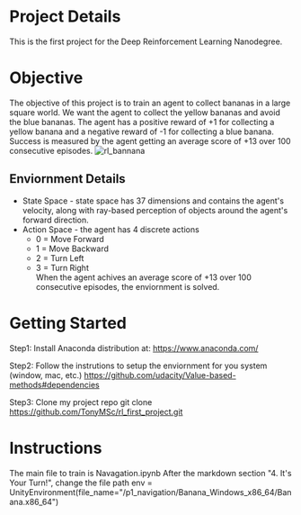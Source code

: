 # Project Details
This is the first project for the Deep Reinforcement Learning Nanodegree.  

# Objective
The objective of this project is to train an agent to collect bananas in a large square world.  We want the agent to collect the yellow bananas and avoid the blue bananas.  The agent has a positive reward of +1 for collecting a yellow banana and a negative reward of -1 for collecting a blue banana.  Success is measured by the agent getting an average score of +13 over 100 consecutive episodes.
![rl_bannana](https://user-images.githubusercontent.com/54339413/177430670-8de2f98f-4ca6-4a8e-9aaa-00027fdfaf82.gif)

## Enviornment Details
* State Space - state space has 37 dimensions and contains the agent's velocity, along with ray-based perception of objects around the agent's forward direction.
* Action Space - the agent has 4 discrete actions 
  * 0 = Move Forward
  * 1 = Move Backward
  * 2 = Turn Left
  * 3 = Turn Right
<br> When the agent achives an average score of +13 over 100 consecutive episodes, the enviornment is solved.

# Getting Started
Step1:
Install Anaconda distribution at:
https://www.anaconda.com/

Step2:
Follow the instrutions to setup the enviornment for you system (window, mac, etc.)
https://github.com/udacity/Value-based-methods#dependencies

Step3:
Clone my project repo
git clone https://github.com/TonyMSc/rl_first_project.git

# Instructions
The main file to train is Navagation.ipynb
After the markdown section "4. It's Your Turn!", change the file path env = UnityEnvironment(file_name="<your location>/p1_navigation/Banana_Windows_x86_64/Banana.x86_64")
